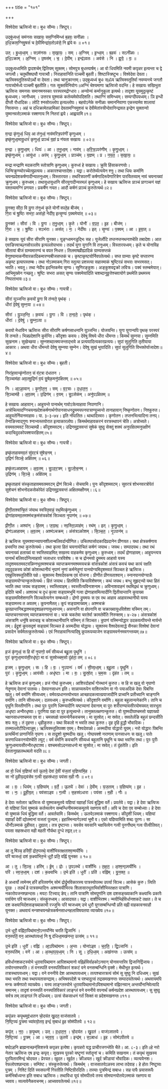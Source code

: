 +++
title = "१०१"

+++


विश्वेदेवा ऋत्विजो वा। बुधः सौम्यः। त्रिष्टुप्।

उद्बु॑ध्यध्वं॒ सम॑नसः सखायः॒ सम॒ग्निमि॑न्ध्वं ब॒हवः॒ सनी॑ळाः ।  
द॒धि॒क्राम॒ग्निमु॒षसं॑ च दे॒वीमिन्द्रा॑व॒तोऽव॑से॒ नि ह्व॑ये वः ॥ ०१॥

उत् । बु॒ध्य॒ध्व॒म् । सऽम॑नसः । स॒खा॒यः॒ । सम् । अ॒ग्निम् । इ॒न्ध्व॒म् । ब॒हवः॑ । सऽनी॑ळाः ।  
द॒धि॒ऽक्राम् । अ॒ग्निम् । उ॒षस॑म् । च॒ । दे॒वीम् । इन्द्र॑ऽवतः । अव॑से । नि । ह्व॒ये॒ । वः॒ ॥

उद्बुध्यध्वमिति द्वादशर्चम् द्वितियम् सूक्तम्। सोमपुत्र बुधस्यार्षम्। आ वो धियमिति नवमी कपृन्नर इत्यन्ता च द्वे जगत्यौ। चतुर्थीषष्ठ्यौ गायत्र्यौ। निराहावानिति पञ्चमी बृहती। शिष्टास्त्रिष्टुभः। विश्वेदेवा देवता। ऋत्विक्स्तुतिरूपोऽर्थो वा देवता। तथा चानुक्रान्तम्। उद्बुध्यध्वं बुधः स्ॐय ऋत्विक्स्तुतिर्वा नवम्यन्त्ये जगतौ गायत्र्योर्मध्ये पञ्चमी बृहतीति। गतः सूक्तविनियोगः॥अग्निं चेश्यमाणा ऋत्विजो वदन्ति। हे सखायः सखिभुता ऋत्विजः समनसः समानमनस्काः परस्परमद्रोग्धारः। अन्योन्यं कर्मानुकूला इत्यर्थः। तादृशा यूयमुदुत्कृष्टं बुध्यध्वम्। जानीध्वम् । उत्तरत्र युश्माकं कर्तव्यमेवोपदिशति। तथाग्निं समिन्ध्वम्। सम्यग्दीपयध्वम्। ञि इन्धी दीप्तौ रौधादिकः। लोटि श्नसोरल्लोप इत्यल्लोपः। बहवोऽनेके सनीळाः समाननिवाणा एकस्यामेव शालायां निवसन्तः। अहं च दधिक्रामेतन्नामिकां देवतामग्निमुशसं च देवीमेतांस्त्रीन्देवानिन्द्रावत इन्द्रेण युक्तान्वो युष्मानवसेऽस्माकं रक्शणाय नि नितरां ह्वये। आह्वयामि॥१॥

विश्वेदेवा ऋत्विजो वा। बुधः सौम्यः। त्रिष्टुप्।

म॒न्द्रा कृ॑णुध्वं॒ धिय॒ आ त॑नुध्वं॒ नाव॑मरित्र॒पर॑णीं कृणुध्वम् ।  
इष्कृ॑णुध्व॒मायु॒धारं॑ कृणुध्वं॒ प्राञ्चं॑ य॒ज्ञं प्र ण॑यता सखायः ॥ ०२॥

म॒न्द्रा । कृ॒णु॒ध्व॒म् । धियः॑ । आ । त॒नु॒ध्व॒म् । नाव॑म् । अ॒रि॒त्र॒ऽपर॑णीम् । कृ॒णु॒ध्व॒म् ।  
इष्कृ॑णुध्वम् । आयु॑धा । अर॑म् । कृ॒णु॒ध्व॒म् । प्राञ्च॑म् । य॒ज्ञम् । प्र । न॒य॒त॒ । स॒खा॒यः॒ ॥

मन्द्रा मन्द्राणि मदकराणि स्तोत्राणि कृणुध्वम्। कुरुध्वं हे सखायः। क्रुवि हिंसाकरणयोः। धिन्विक्रुण्व्योरच्चॆत्युप्रत्ययः। अकारश्चान्तादेशः। यद्वा। करोतेर्व्यत्ययेन श्नुः। तथा धियः कर्माणि चयनप्रदेशकर्षणादीन्यातनुध्वम्। विस्तारयत। तथरित्रपरणीं कर्षणादिरूपेणारित्रेण पारयितव्याम् नावं चयनाख्यां क्रुणुध्वम्। कुरुध्वम्। तथायुधायुधानि सीरयुगादीन्यरमलं कृणुध्वम्। हे सखाय ऋत्विजः प्राञ्चं प्रागञ्चनं यज्ञं यश्तव्यमग्निं प्रणयत। प्रकर्षेण नयत। आदौ कर्षणं प्राञ्चं कुरुतेत्यर्थः॥२॥

विश्वेदेवा ऋत्विजो वा। बुधः सौम्यः। त्रिष्टुप्।

यु॒नक्त॒ सीरा॒ वि यु॒गा त॑नुध्वं कृ॒ते योनौ॑ वपते॒ह बीज॑म् ।  
गि॒रा च॑ श्रु॒ष्टिः सभ॑रा॒ अस॑न्नो॒ नेदी॑य॒ इत्सृ॒ण्यः॑ प॒क्वमेया॑त् ॥ ०३॥

यु॒नक्त॑ । सीरा॑ । वि । यु॒गा । त॒नु॒ध्व॒म् । कृ॒ते । योनौ॑ । व॒प॒त॒ । इ॒ह । बीज॑म् ।  
गि॒रा । च॒ । श्रु॒ष्टिः । सऽभ॑राः । अस॑त् । नः॒ । नेदी॑यः । इत् । सृ॒ण्यः॑ । प॒क्वम् । आ । इ॒या॒त् ॥

हे सखायः यूयं सीरा सीराणि युनक्त। युङ्ग्ध्वमनडुद्भिः सह। युजेर्लोटि तप्तनप्तनथनाश्चेति तबादेशः। आत एवाङित्त्वाच्छ्नसोरल्लोप इत्यल्लोपाभावः। तदर्थं युगा युगानि वि तनुध्वम्। विस्तारयध्वम्। कृते च योनाविह सीतायां बीजं ग्राम्यमारण्यं च वपत निधत्त। तिलमाषव्रीह्यादिकं ग्राम्यसप्तकं वेणुश्यामाकनीवारकादिकमारण्यबीजसप्तकं च। कृष्टाकृष्टयोर्निवपतेत्यर्थः। सप्त ग्राम्याः कृष्टे सप्तारण्य अकृष्ट इत्यापस्तम्बः। तथा नोऽस्माकम् गिरा स्तुत्या प्रशस्त्या सहास्माकं श्रुष्टिरन्नं सभराः सभरमसत्। भवति। भवतु। तथा नेदीय इदन्तिकमेव सृण्यः। स्रुणिरङ्कुशः। अङ्कुशवद्वक्रो लवित्रः। पक्वं स्तम्बमेयात्। आभिमुख्येन गच्छतु। श्रुष्टिः सभरा असत् सृण्यः पक्वमेयादिति चशब्दानुव्रुत्तेश्चवायोगे प्रथमेति प्रथमस्य निघाताभावः॥३॥

विश्वेदेवा ऋत्विजो वा। बुधः सौम्यः। गायत्री।

सीरा॑ युञ्जन्ति क॒वयो॑ यु॒गा वि त॑न्वते॒ पृथ॑क् ।  
धीरा॑ दे॒वेषु॑ सुम्न॒या ॥ ०४॥

सीरा॑ । यु॒ञ्ज॒न्ति॒ । क॒वयः॑ । यु॒गा । वि । त॒न्व॒ते॒ । पृथ॑क् ।  
धीराः॑ । दे॒वेषु॑ । सु॒म्न॒ऽया ॥

कवयो मेधाविन ऋत्विजः सीरा सीराणि कर्षणसाधनानि युञ्जन्ति। योजयन्ति। युगा युगान्यपि पृथक् परस्परं वि तन्वते। भिन्नप्रदेशानि कुर्वन्ति। कीदृशाः कवयः। देवेषु विषये धीरा धीमन्तः। किमर्थं सुम्नया। सुम्नमिति सुखनाम। सुखेच्छया। सुम्नशब्दात्क्यजन्ताद्भावे अ प्रत्ययादित्यकारप्रत्ययः। सुपां सुलुगिति तृतीयाया आकारः। अथवा धीरा धीमन्तो देवेषु सुम्नया सुम्नेन। देवेषु सुखं भूयादिति। सुपां सुलुगिति विभक्तेर्याजादेशः॥४॥

विश्वेदेवा ऋत्विजो वा। बुधः सौम्यः। बृहती।

निरा॑हा॒वान्कृ॑णोतन॒ सं व॑र॒त्रा द॑धातन ।  
सि॒ञ्चाम॑हा अव॒तमु॒द्रिणं॑ व॒यं सु॒षेक॒मनु॑पक्षितम् ॥ ०५॥

निः । आ॒ऽहा॒वान् । कृ॒णो॒त॒न॒ । सम् । व॒र॒त्राः । द॒धा॒त॒न॒ ।  
सि॒ञ्चाम॑है । अ॒व॒तम् । उ॒द्रिण॑म् । व॒यम् । सु॒ऽसेक॑म् । अनु॑पऽक्षितम् ॥

हे सखायः आहावान्। आहूयन्ते पानार्थम् गावोऽत्रेत्याहावा निपाणानि। अत्रोचित्यादग्निचयनप्रदेशकर्षणार्थगोपानसाधनद्रुममयपनपात्राण्युच्यन्ते तानाहावान् निष्कृणोतन। निश्कुरुत। आहूयतेर्निपानमाहावः। पा. ३-३-७४। इति नोपातितः। थाथादिस्वरः। कृणोतन। तप्तनभित्यादिना तनप्। तेनाङित्त्वाद्गुणः श्नाभ्यस्तयोरात इत्याकारलोपः। किमर्थमाहावकरनं वरत्रस्थापनं चेति। अत्रोच्यते। वयमवतमवटं सिञ्चामहै। कीदृशमवटम्। उद्रिणमुद्द्राववन्तं सुषेकं सुष्ठु सेक्तुं शक्यं अनुपक्षितमनुपक्षीणं कदाचिदुदकोपक्शयरहितम्॥५॥

विश्वेदेवा ऋत्विजो वा। बुधः सौम्यः। गायत्री।

इष्कृ॑ताहावमव॒तं सु॑वर॒त्रं सु॑षेच॒नम् ।  
उ॒द्रिणं॑ सिञ्चे॒ अक्षि॑तम् ॥ ०६॥

इष्कृ॑तऽआहावम् । अ॒व॒तम् । सु॒ऽव॒र॒त्रम् । सु॒ऽसे॒च॒नम् ।  
उ॒द्रिण॑म् । सि॒ञ्चे॒ । अक्षि॑तम् ॥

इष्कृताहावं संस्कृताहावमवतमवटम् द्रॊणं सिञ्चे। सेचयामि। पुनः कीदृशमवटम्। सुवरत्रं शोभनवरत्रोपेतं सुशेचनं शोभनोदकसेकोपेतं उद्रिणमुद्द्राववन्तं अक्षितमक्षीणम्।।६॥

विश्वेदेवा ऋत्विजो वा। बुधः सौम्यः। त्रिष्टुप्।

प्री॒णी॒ताश्वा॑न्हि॒तं ज॑याथ स्वस्ति॒वाहं॒ रथ॒मित्कृ॑णुध्वम् ।  
द्रोणा॑हावमव॒तमश्म॑चक्र॒मंस॑त्रकोशं सिञ्चता नृ॒पाण॑म् ॥ ०७॥

प्री॒णी॒त । अश्वा॑न् । हि॒तम् । ज॒या॒थ॒ । स्व॒स्ति॒ऽवाह॑म् । रथ॑म् । इत् । कृ॒णु॒ध्व॒म् ।  
द्रोण॑ऽआहावम् । अ॒व॒तम् । अश्म॑ऽचक्रम् । अंस॑त्रऽकोशम् । सि॒ञ्च॒त॒ । नृ॒ऽपान॑म् ॥

हे ऋत्विजः यूयमश्वान्व्यापनशीलान्बलिवर्दान्प्रीणित। उचितघासोदकादिप्रदानेन प्रीणयत। यथा क्षेत्रकर्षणाय प्रभवन्ति तथा कुरुतेत्यर्थः। तथा कृत्वा हितं चयनायोचितं कर्षणं जयाथ। जयथ। सम्पादयथ। तथा रथं चयनाख्यं हलाख्यं वा स्वस्तिवाहमित् सखस्य वाहकमेव कृणुध्वम्। कुरुध्वम्। तदर्थं द्रोणाहावम्। आहूयन्त्यत्र पानार्थं बलिवर्दानित्याहावो जलाधारः पत्रविशेषः। स च द्रोनमयो द्रुममय आहावो यस्य तादृशमवतमवटवन्निम्नभूतमश्मचक्रं व्याप्तक्रमनमश्ममयचक्रं वांसत्रकोशं अंसत्रं कवचं यथा कायं रक्षति तद्वदुदकस्य कोशं कोशस्थानीयं नृपाणं नॄणां कर्मनेतॄणां पानयोग्यमिदृशमवतं सिञ्चत हे ऋत्विजः। एवम्रुत्विक्स्तुतिर्वेति पक्षे। सूक्तस्य वैश्वदेवकप्ष एवं योजना। प्रीणीत प्रीणयताश्वान्। स्नानपानयोग्यान्नैः सङ्ग्रामयोग्यान्कुरुतेत्यर्थः। हितं जयाथ। हितमिति क्रियाविशेषणम्। कथं जयथ। बन्धु सुहृद्भ्यो यथा हितं भवति तथा जयथ सङ्ग्रामम्। स्वस्तिवाहम्। स्वस्तीत्यविनाशनाम। अविनाशवाहनं रथमिद्रथं च क्रुणुध्वम्। इदिति चार्थे। अश्वरथं च दृधं कृत्वा सङ्ग्रामभूमिं गत्वा द्रोणाहावमित्यादीनि द्वितीयान्तानि कूपाख्य सङ्ग्रामविशेशणानि सिञ्चतेत्यनेन सम्बध्यते। द्रोणो द्रुममयः स एव रथ आहाव आहावस्थानीयो यस्य सङ्ग्रामस्य त अवतम्। कूपनामैतत्। कूपं सङ्ग्रामाख्यम्। अश्मचक्रं कूपप्रान्तनिबद्धाश्मसदृशप्रहरणायुधवन्तम्। असनानि वा क्षेपनानि वा चक्राख्यायुधविशेशा यस्मिन् तम्। व्याप्तचरनवन्तम् व्याप्तक्रमनवन्तं वा। चक्रं चकतेवा चरतेर्वा क्रामतेर्वेति निरुक्तम्। ४-२७। अंसत्रकोशं अंसत्राणि धनूंषि कवचाइ च कोशस्थानीयानि यस्मिन् तं सिञ्चत। न्रुपाणं यस्मिन्योद्धार उदकवत्पीयन्ते मार्यन्ते तम्। ईद्रुशं कूपसदृशं सङ्ग्रामं सिञ्चत हे अस्मदीया योद्धायः। सूक्तस्य वैश्वदेवत्वाद्धे सैनका विश्वेषां देवानां प्रसादेन सर्वमेतत्कुरुतेत्यर्थः। एवं निराहावानित्यादिषु कूपरूपव्याजेन सङ्ग्रामवर्ननमवगन्तव्यम्॥७॥

विश्वेदेवा ऋत्विजो वा। बुधः सौम्यः। त्रिष्टुप्।

व्र॒जं कृ॑णुध्वं॒ स हि वो॑ नृ॒पाणो॒ वर्म॑ सीव्यध्वं बहु॒ला पृ॒थूनि॑ ।  
पुरः॑ कृणुध्व॒माय॑सी॒रधृ॑ष्टा॒ मा वः॑ सुस्रोच्चम॒सो दृंह॑ता॒ तम् ॥ ०८॥

व्र॒जम् । कृ॒णु॒ध्व॒म् । सः । हि । वः॒ । नृ॒ऽपानः॑ । वर्म॑ । सी॒व्य॒ध्व॒म् । ब॒हु॒ला । पृ॒थूनि॑ ।  
पुरः॑ । कृ॒णु॒ध्व॒म् । आय॑सीः । अधृ॑ष्टाः । मा । वः॒ । सु॒स्रो॒त् । च॒म॒सः । दृंह॑त । तम् ॥

हे ऋत्विजः व्रजं कृणुध्वम्। व्रजं गोष्ठं कुरुध्वम्। आशिरदोहार्थं गोस्थानं कुरुत। स हि स खलु वो नृपाणो नेतॄणाम् देवानां पातव्यः। देवपानसाधन इति। सान्नाय्यरूपेन वाशिररूपेण वा गोः पयाअदिकं देवाः पिबन्ति खलु। वर्म वर्माणि सीव्यध्वम्। वर्मवत्प्रधानस्योभयत आच्छादकत्वात्प्रयाजादीनि प्राच्यनि प्रतीच्यानि चाङ्गानि वर्माणि। तानि सीव्यध्वम्। दलयध्वम्। कुरुध्वमित्यर्थः। कीदृशानि वर्माणि। बहुला बहुलान्यनेकानि। तानि च पृघूनि विस्तीर्णानि। तथा पुरः पुराणि धिष्ण्यादीनि यष्टव्यानां देवानाम् वा पुरः शरीराण्यायसीरयोमयवत् सारभूता अधृष्टा अन्यैरधृष्याः। पूरणिया ग्रहा वा पुर इत्युच्यन्ते। तानुक्तलक्षणान्कुरुत। वो युश्मदीयश्चमसो यज्ञाख्यो भक्षनसाधनश्चमस एव वा। चमसपक्षे सामन्येनैकवचनम्। मा सुस्रोत्। मा स्रवेत्। स्रवतेर्लङि बहुलं छन्दसीति शपः श्लुः। तं दृहन्त। धृहीकुरुत। यथा विकलो न भवति तथा कुरुत। दृह दृहि व्रुद्धौ भौवादिकः। तस्माल्लोटीदित्त्वान्नुम्। ऋत्विक्स्तुतिपक्श एवम्। वैश्वदेवपक्षे। अस्मदीया योद्धारो यूयम्। नरो योद्धारः पिबन्ति प्रत्यर्थिनां प्राणानिति नृपाणः। स ताद्रुशो युश्मदीयः खलु। गोष्ठपक्शे नराणाम् पानसाधनः स खलु। पातेः करणाधिकरनयोश्चेति ल्युट्। वर्म वर्मानि कवचानि सीव्यध्वं बहुलानि पृथूनि च यथा भवन्ति तथा। पुरः पुरीः क्रुणुध्वमायसीरन्यैरधृष्टाश्व। वश्चमसोऽदनसाधनो मा सुस्रोत्। मा स्रवेत्। तं दृंहतेति। इति देवतानुग्रहलब्धबलो वदति॥८॥

विश्वेदेवा ऋत्विजो वा। बुधः सौम्यः। जगती।

आ वो॒ धियं॑ य॒ज्ञियां॑ वर्त ऊ॒तये॒ देवा॑ दे॒वीं य॑ज॒तां य॒ज्ञिया॑मि॒ह ।  
सा नो॑ दुहीय॒द्यव॑सेव ग॒त्वी स॒हस्र॑धारा॒ पय॑सा म॒ही गौः ॥ ०९॥

आ । वः॒ । धिय॑म् । य॒ज्ञिया॑म् । व॒र्ते॒ । ऊ॒तये॑ । देवाः॑ । दे॒वीम् । य॒ज॒ताम् । य॒ज्ञिया॑म् । इ॒ह ।  
सा । नः॒ । दु॒ही॒य॒त् । यव॑साऽइव । ग॒त्वी । स॒हस्र॑ऽधारा । पय॑सा । म॒ही । गौः ॥

हे देवाः स्तोतार ऋत्विजः वो युश्माकमूतये यज्ञियां यज्ञार्हां धियं बुद्धिमा वर्ते। प्रवर्तये। यद्वा। हे देवा ऋत्विजः वो यज्ञियां धियं युष्माकं कर्तव्यत्वेन सम्बन्धिनीमस्माकमूतये रक्षणाय वर्ते। अपि च देवा एव सम्बोध्याः। हे देवाः वो युष्माकं धियं बुद्धिमा वर्ते। आवर्तयामि। किमर्थम् । ऊतयेऽस्माकं रक्शणाय। कीदृशीं धियम्। यज्ञियां यज्ञार्हां देवीं द्योतमानां यजतां पुज्याम्। इहास्मिन्यागेऽस्यां भूमौ व। एको यज्ञियामिति शब्दः पूरणः। सा धीर्नोऽस्माकं दुहीयत्। दुह्यात्। तत्र दृष्टान्तः। यवसेव यवसानि भक्षयित्वेन गत्वी पुनर्गोष्ठम् गत्व पीत्वीतिवत्। पयसा सहस्रधारा मही महती गौर्यथा दुग्धे तद्वत्॥९॥

विश्वेदेवा ऋत्विजो वा। बुधः सौम्यः। त्रिष्टुप्।

आ तू षि॑ञ्च॒ हरि॑मीं॒ द्रोरु॒पस्थे॒ वाशी॑भिस्तक्षताश्म॒न्मयी॑भिः ।  
परि॑ ष्वजध्वं॒ दश॑ क॒क्ष्या॑भिरु॒भे धुरौ॒ प्रति॒ वह्निं॑ युनक्त ॥ १०॥

आ । तु । सि॒ञ्च॒ । हरि॑म् । ई॒म् । द्रोः । उ॒पऽस्थे॑ । वाशी॑भिः । त॒क्ष॒त॒ । अ॒श्म॒न्ऽमयी॑भिः ।  
परि॑ । स्व॒ज॒ध्व॒म् । दश॑ । क॒क्ष्या॑भिः । उ॒भे इति॑ । धुरौ॑ । प्रति॑ । वह्नि॑म् । यु॒न॒क्त॒ ॥

हे अध्वर्यो त्वमेनम् हरिं हरितवर्णम् सोमं द्रोर्द्रुमविकारस्य पात्रस्योपस्थ उपर्या सिञ्च। आसेकं कुरु। त्विति पूरहः । तदर्थं हे पात्रसम्पादिनः अश्मन्मयीभिरयः शिलासारभूताभिर्वाशीभिस्तक्षत पात्राणि। नकारोपजनश्छान्दसः। मयटः टित्त्वाद् ङेप्। तानि पात्राणि सोमपूर्णानि दश दशसङ्ख्याकानि कक्ष्याभिः प्रकारैः पर्यायेण परि ष्वजध्वम्। संस्कुरुध्वम्। आसादयत। यद्वा। वाशीभिरश्म। न्मयीभिर्हविर्धानशकटे तक्षत। ते च दश कक्ष्याभिर्दशसङ्ख्याकाभी रज्जुभिः परि ष्वजध्वम् उभे धुरौ युगसम्बन्धिन्यौ प्रति वह्नी वाहकावनवाहौ युनक्त। अथवायं मन्त्रश्चयनक्षेत्रकर्षनसाधनहलाविषयतया व्याख्येयः॥१०॥

विश्वेदेवा ऋत्विजो वा। बुधः सौम्यः। त्रिष्टुप्।

उ॒भे धुरौ॒ वह्नि॑रा॒पिब्द॑मानो॒ऽन्तर्योने॑व चरति द्वि॒जानिः॑ ।  
वन॒स्पतिं॒ वन॒ आस्था॑पयध्वं॒ नि षू द॑धिध्व॒मख॑नन्त॒ उत्स॑म् ॥ ११॥

उ॒भे इति॑ । धुरौ॑ । वह्निः॑ । आ॒ऽपिब्द॑मानः । अ॒न्तः । योना॑ऽइव । च॒र॒ति॒ । द्वि॒ऽजानिः॑ ।  
वन॒स्पति॑म् । वने॑ । आ । अ॒स्था॒प॒य॒ध्व॒म् । नि । सु । द॒धि॒ध्व॒म् । अख॑नन्तः । उत्स॑म् ॥

हविर्धानशकटस्योभे धुरावापिब्दमान आपिशब्दमानो वह्निर्हविर्वाहकोऽनवान् योनावन्तरिव द्विजानिर्द्विजायः। तयोरन्तश्चरति। तं वनस्पतिं वनस्पतिविकारं शकटं वने वनसम्बन्धिनि वृक्शे। मेथीभूत इत्यर्थः। तत्रास्थापयध्वम्। यद्वा। वने वननीये देश आस्थापयध्वम्। तत्पश्चात्तत्रत्यं सोमं सु सुष्ठु नि दधिध्वम्। सुखं यथा भवति तथा स्थापयतासन्द्याम्। अभिषवपदेशे च पश्चादुत्सं तद्रसमखनन्तः सम्पादयतेत्यर्थः। अथवायमपि मन्त्रः कर्षणपरो व्याख्येयः। यस्य लाङ्ग्लस्योभे धुरावापिब्दमानोऽपिशब्दमानो वह्निरनवान् अन्तर्योनानिवेत्यादि समानम्। तादृशं वनस्पतिं वनस्पतिविकारं लाङ्ग्लं वने वननीये वपनार्थं कर्षनप्रदेश आस्थापयध्वम्। सु सुष्ठु सर्वत्र तम् लाङ्गलं नि दधिध्वम्। उत्सं सेकसाधनं गर्तं सिक्तं वा प्रदेशमखनन्तः॥११॥

विश्वेदेवा ऋत्विजो वा। बुधः सौम्यः। जगती।

कपृ॑न्नरः कपृ॒थमुद्द॑धातन चो॒दय॑त खु॒दत॒ वाज॑सातये ।  
नि॒ष्टि॒ग्र्यः॑ पु॒त्रमा च्या॑वयो॒तय॒ इन्द्रं॑ स॒बाध॑ इ॒ह सोम॑पीतये ॥ १२॥

कपृ॑त् । न॒रः॒ । क॒पृ॒थम् । उत् । द॒धा॒त॒न॒ । चो॒दय॑त । खु॒दत॑ । वाज॑ऽसातये ।  
नि॒ष्टि॒ग्र्यः॑ । पु॒त्रम् । आ । च्य॒व॒य॒ । ऊ॒तये॑ । इन्द्र॑म् । स॒ऽबाधः॑ । इ॒ह । सोम॑ऽपीतये ॥

षष्ठेऽहनि ब्राह्मनाच्छन्ंसिशस्त्रे कपृन्नर इत्येषा। कृपन्नरो यद्ध प्राचीरजगन्तेति चैते। आ. ८-३। इति॥हे नरो नेतार ऋत्विजः एष इन्द्रः कपृत्। सुखस्य पूरको यष्टॄणां स्तोतॄनां च। कमिति सखनाम। तं कपृथं सुखस्य पूरयितारमिन्द्रं चोदयत। प्रेरयत। खुदत। खुर्दत। क्रीअयत। खुर्द क्रीडायां भौवादिकः। व्यत्ययेनशः। रेफलोपश्छान्दसः। सम्पिंष्ट। संस्कुरुतेत्यर्थः। किमर्थम् । वाजसातयेऽन्नस्य लाभा तदेवाह। हे होतः निष्ट्र्ग्र्यः पुत्रम् । निश्टिं दितिं स्वसपत्नीं गिरतीति निष्टिग्रीरदितिः। तस्याः पुत्रमिन्द्रं सबाधः। सह पापैः प्रयासरूपैः कर्मभिर्बाध्यन्त इति सबाध ऋत्विजः। तथाविधा यूयं सोमपीतये तस्य सोमपानयोतयेऽस्माकं रक्षणाय वा च्यवय। व्यत्ययेनैकवचनम्। आच्यवयतेत्यर्थः॥१२॥